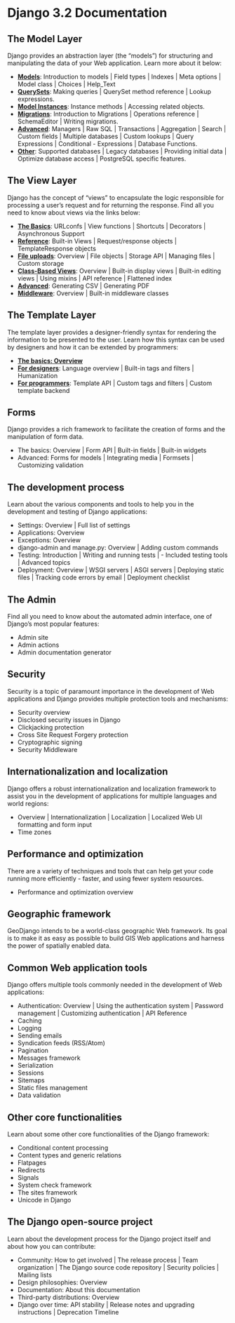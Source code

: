 # Django 3.2 Documentation

## The Model Layer

Django provides an abstraction layer (the “models”) for structuring and manipulating the data of your Web application. Learn more about it below:

- **[Models](Models/models.md)**: Introduction to models | Field types | Indexes | Meta options | Model class | Choices | Help_Text
- **[QuerySets](Models/queryset.md)**: Making queries | QuerySet method reference | Lookup expressions.
- **[Model Instances](Models/modelinstance.md)**: Instance methods | Accessing related objects.
- **[Migrations](Models/migrations.md)**: Introduction to Migrations | Operations reference | SchemaEditor | Writing migrations.
- **[Advanced](Models/advanced.md)**: Managers | Raw SQL | Transactions | Aggregation | Search | Custom fields | Multiple databases | Custom lookups | Query Expressions | Conditional - Expressions | Database Functions.
- **[Other](Models/other.md)**: Supported databases | Legacy databases | Providing initial data | Optimize database access | PostgreSQL specific features.

## The View Layer

Django has the concept of “views” to encapsulate the logic responsible for processing a user’s request and for returning the response. Find all you need to know about views via the links below:

- **[The Basics](../Views/basics.md)**: URLconfs | View functions | Shortcuts | Decorators | Asynchronous Support
- **[Reference](../Views/reference.md)**: Built-in Views | Request/response objects | TemplateResponse objects
- **[File uploads](../Views/fileupl.md)**: Overview | File objects | Storage API | Managing files | Custom storage
- **[Class-Based Views](../Views/classbased.md)**: Overview | Built-in display views | Built-in editing views | Using mixins | API reference | Flattened index
- **[Advanced](../Views/advance.md)**: Generating CSV | Generating PDF
- **[Middleware](../Views/middleware.md)**: Overview | Built-in middleware classes

## The Template Layer

The template layer provides a designer-friendly syntax for rendering the information to be presented to the user. Learn how this syntax can be used by designers and how it can be extended by programmers:

- **[The basics: Overview](Templatelayer.md/basic.md)**
- **[For designers](Templatelayer.md/for_designers.md)**: Language overview | Built-in tags and filters | Humanization
- **[For programmers](Templatelayer.md/for_programmers.md)**: Template API | Custom tags and filters | Custom template backend

## Forms

Django provides a rich framework to facilitate the creation of forms and the manipulation of form data.

- The basics: Overview | Form API | Built-in fields | Built-in widgets
- Advanced: Forms for models | Integrating media | Formsets | Customizing validation

## The development process

Learn about the various components and tools to help you in the development and testing of Django applications:

- Settings: Overview | Full list of settings
- Applications: Overview
- Exceptions: Overview
- django-admin and manage.py: Overview | Adding custom commands
- Testing: Introduction | Writing and running tests | - Included testing tools | Advanced topics
- Deployment: Overview | WSGI servers | ASGI servers | Deploying static files | Tracking code errors by email | Deployment checklist

## The Admin

Find all you need to know about the automated admin interface, one of Django’s most popular features:

- Admin site
- Admin actions
- Admin documentation generator

## Security

Security is a topic of paramount importance in the development of Web applications and Django provides multiple protection tools and mechanisms:

- Security overview
- Disclosed security issues in Django
- Clickjacking protection
- Cross Site Request Forgery protection
- Cryptographic signing
- Security Middleware

## Internationalization and localization

Django offers a robust internationalization and localization framework to assist you in the development of applications for multiple languages and world regions:

- Overview | Internationalization | Localization | Localized Web UI formatting and form input
- Time zones

## Performance and optimization

There are a variety of techniques and tools that can help get your code running more efficiently - faster, and using fewer system resources.

- Performance and optimization overview

## Geographic framework

GeoDjango intends to be a world-class geographic Web framework. Its goal is to make it as easy as possible to build GIS Web applications and harness the power of spatially enabled data.

## Common Web application tools

Django offers multiple tools commonly needed in the development of Web applications:

- Authentication: Overview | Using the authentication system | Password management | Customizing authentication | API Reference
- Caching
- Logging
- Sending emails
- Syndication feeds (RSS/Atom)
- Pagination
- Messages framework
- Serialization
- Sessions
- Sitemaps
- Static files management
- Data validation

## Other core functionalities

Learn about some other core functionalities of the Django framework:

- Conditional content processing
- Content types and generic relations
- Flatpages
- Redirects
- Signals
- System check framework
- The sites framework
- Unicode in Django

## The Django open-source project

Learn about the development process for the Django project itself and about how you can contribute:

- Community: How to get involved | The release process | Team organization | The Django source code repository | Security policies | Mailing lists
- Design philosophies: Overview
- Documentation: About this documentation
- Third-party distributions: Overview
- Django over time: API stability | Release notes and upgrading instructions | Deprecation Timeline

